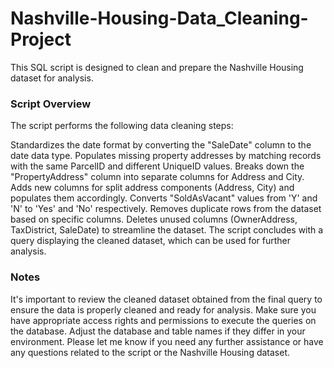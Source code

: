 # Nashville-Housing-Data_Cleaning-Project

This SQL script is designed to clean and prepare the Nashville Housing dataset for analysis. 

### Script Overview
The script performs the following data cleaning steps:

Standardizes the date format by converting the "SaleDate" column to the date data type.
Populates missing property addresses by matching records with the same ParcelID and different UniqueID values.
Breaks down the "PropertyAddress" column into separate columns for Address and City.
Adds new columns for split address components (Address, City) and populates them accordingly.
Converts "SoldAsVacant" values from 'Y' and 'N' to 'Yes' and 'No' respectively.
Removes duplicate rows from the dataset based on specific columns.
Deletes unused columns (OwnerAddress, TaxDistrict, SaleDate) to streamline the dataset.
The script concludes with a query displaying the cleaned dataset, which can be used for further analysis.

### Notes
It's important to review the cleaned dataset obtained from the final query to ensure the data is properly cleaned and ready for analysis.
Make sure you have appropriate access rights and permissions to execute the queries on the database.
Adjust the database and table names if they differ in your environment.
Please let me know if you need any further assistance or have any questions related to the script or the Nashville Housing dataset.
